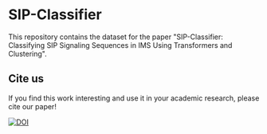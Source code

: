 # SIP-Classifier
This repository contains the dataset for the paper "SIP-Classifier: Classifying SIP Signaling Sequences in IMS Using Transformers and Clustering".

## Cite us
If you find this work interesting and use it in your academic research, please cite our paper!

[![DOI](https://zenodo.org/badge/924094381.svg)](https://doi.org/10.5281/zenodo.15655738)
